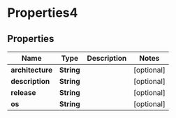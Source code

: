 

# Properties4


## Properties

Name | Type | Description | Notes
------------ | ------------- | ------------- | -------------
**architecture** | **String** |  |  [optional]
**description** | **String** |  |  [optional]
**release** | **String** |  |  [optional]
**os** | **String** |  |  [optional]



